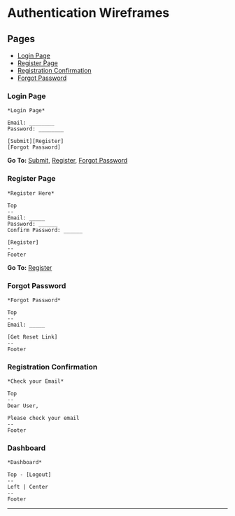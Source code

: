 # Authentication Wireframes

## Pages

- [Login Page](#login-page)
- [Register Page](#register-page)
- [Registration Confirmation](#registration-confirmation)
- [Forgot Password](#forgot-password)

### Login Page

```
*Login Page*

Email: ________
Password: ________

[Submit][Register]
[Forgot Password]
```

**Go To:** [Submit](#dashboard), [Register](#register-page), [Forgot Password](#forgot-password)

### Register Page

```
*Register Here*

Top
--
Email: _____
Password: ______
Confirm Password: ______

[Register]
--
Footer

```

**Go To:** [Register](#registration-confirmation)

### Forgot Password

```
*Forgot Password*

Top
--
Email: _____

[Get Reset Link]
--
Footer

```

### Registration Confirmation

```
*Check your Email*

Top
--
Dear User,

Please check your email
--
Footer

```

### Dashboard

```
*Dashboard*

Top - [Logout]
--
Left | Center
--
Footer

```

---
